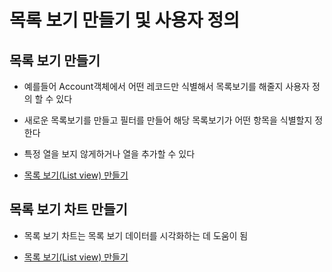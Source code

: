 # 목록 보기 만들기 및 사용자 정의

## 목록 보기 만들기

 - 예를들어 Account객체에서 어떤 레코드만 식별해서 목록보기를 해줄지 사용자 정의 할 수 있다

 - 새로운 목록보기를 만들고 필터를 만들어 해당 목록보기가 어떤 항목을 식별할지 정한다

 - 특정 열을 보지 않게하거나 열을 추가할 수 있다

 - [목록 보기(List view) 만들기](https://trailhead.salesforce.com/ko/content/learn/modules/lex_customization/lex_customization_list?trailmix_creator_id=strailhead&trailmix_slug=prepare-for-your-salesforce-administrator-credential)

## 목록 보기 차트 만들기

 - 목록 보기 차트는 목록 보기 데이터를 시각화하는 데 도움이 됨

 - [목록 보기(List view) 만들기](https://trailhead.salesforce.com/ko/content/learn/modules/lex_customization/lex_customization_list?trailmix_creator_id=strailhead&trailmix_slug=prepare-for-your-salesforce-administrator-credential)
